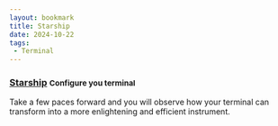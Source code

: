 ```yaml
---
layout: bookmark
title: Starship
date: 2024-10-22
tags: 
 - Terminal
---
```


### [Starship](https://github.com/starship/starship) <small class="superscript">Configure you terminal</small>

Take a few paces forward and you will observe how your terminal can transform into a more enlightening and efficient instrument.